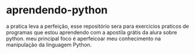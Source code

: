 # aprendendo-python
a pratica leva a perfeição, esse repositório sera para exercicios praticos de programas que estou aprendendo com a apostila grátis da alura sobre python.
meu principal foco é aperfeicoar meu conhecimento na manipulação da linguagem Python.
